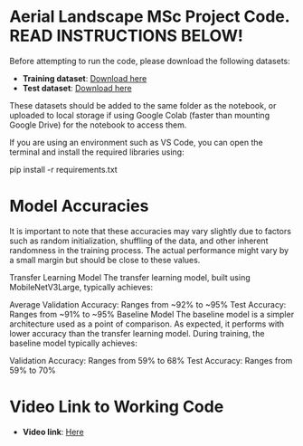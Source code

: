 # Aerial Landscape MSc Project Code. READ INSTRUCTIONS BELOW!

Before attempting to run the code, please download the following datasets:  

- **Training dataset**: [Download here](https://drive.google.com/drive/folders/1GaOdVETCCDiH92ym8rLkZnH10ChMuEtE?usp=drive_link)  
- **Test dataset**: [Download here](https://drive.google.com/drive/folders/1AeqAznYLLQdcvZNttBtboXRiUFLq0nLV?usp=drive_link)

These datasets should be added to the same folder as the notebook, or uploaded to local storage if using Google Colab (faster than mounting Google Drive) for the notebook to access them.  

If you are using an environment such as VS Code, you can open the terminal and install the required libraries using:


pip install -r requirements.txt

# Model Accuracies
It is important to note that these accuracies may vary slightly due to factors such as random initialization, shuffling of the data, and other inherent randomness in the training process. The actual performance might vary by a small margin but should be close to these values.

Transfer Learning Model
The transfer learning model, built using MobileNetV3Large, typically achieves:

Average Validation Accuracy: Ranges from ~92% to ~95%
Test Accuracy: Ranges from ~91% to ~95%
Baseline Model
The baseline model is a simpler architecture used as a point of comparison. As expected, it performs with lower accuracy than the transfer learning model. During training, the baseline model typically achieves:

Validation Accuracy: Ranges from 59% to 68%
Test Accuracy: Ranges from 59% to 70%

# Video Link to Working Code

- **Video link**: [Here](https://southwales.cloud.panopto.eu/Panopto/Pages/Viewer.aspx?id=b09d65ee-569c-41e6-8946-b1f100022871)


